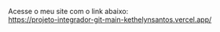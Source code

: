 Acesse o meu site com o link abaixo:</br>
https://projeto-integrador-git-main-kethelynsantos.vercel.app/
